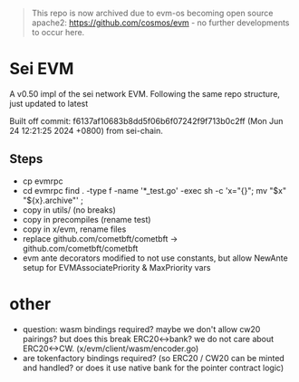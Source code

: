 > This repo is now archived due to evm-os becoming open source apache2: https://github.com/cosmos/evm - no further developments to occur here.

# Sei EVM

A v0.50 impl of the sei network EVM. Following the same repo structure, just updated to latest

Built off commit: f6137af10683b8dd5f06b6f07242f9f713b0c2ff (Mon Jun 24 12:21:25 2024 +0800) from sei-chain.

## Steps
- cp evmrpc
- cd evmrpc find . -type f -name '*_test.go' -exec sh -c 'x="{}"; mv "$x" "${x}.archive"' \;
- copy in utils/ (no breaks)
- copy in precompiles (rename test)
- copy in x/evm, rename files
- replace github.com/cometbft/cometbft -> github.com/cometbft/cometbft
- evm ante decorators modified to not use constants, but allow NewAnte setup for EVMAssociatePriority & MaxPriority vars


# other
- question: wasm bindings required? maybe we don't allow cw20 pairings? but does this break ERC20<->bank? we do not care about ERC20<->CW. (x/evm/client/wasm/encoder.go)
- are tokenfactory bindings required? (so ERC20 / CW20 can be minted and handled? or does it use native bank for the pointer contract logic)
